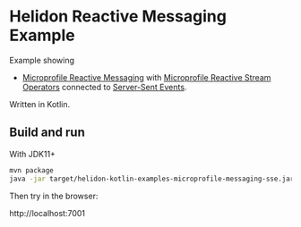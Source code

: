 # Helidon Reactive Messaging Example

 Example showing
 * [Microprofile Reactive Messaging](https://github.com/eclipse/microprofile-reactive-messaging) 
 with [Microprofile Reactive Stream Operators](https://github.com/eclipse/microprofile-reactive-streams-operators) 
 connected to [Server-Sent Events](https://eclipse-ee4j.github.io/jersey.github.io/documentation/latest/sse.html).

Written in Kotlin.

## Build and run

With JDK11+
```bash
mvn package
java -jar target/helidon-kotlin-examples-microprofile-messaging-sse.jar
```

Then try in the browser:

http://localhost:7001
